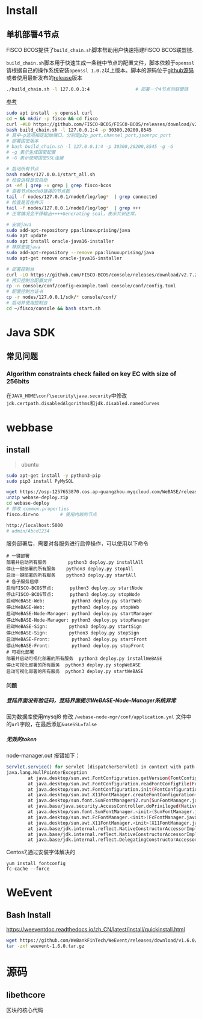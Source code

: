 # Install

## 单机部署4节点

FISCO BCOS提供了`build_chain.sh`脚本帮助用户快速搭建FISCO BCOS联盟链.

`build_chain.sh`脚本用于快速生成一条链中节点的配置文件，脚本依赖于`openssl`请根据自己的操作系统安装`openssl 1.0.2`以上版本。脚本的源码位于[github源码](https://github.com/FISCO-BCOS/FISCO-BCOS/blob/master/tools/build_chain.sh) 或者使用最新发布的[release](https://github.com/FISCO-BCOS/FISCO-BCOS/releases)版本

```bash
./build_chain.sh -l 127.0.0.1:4 				# 部署一个4节点的联盟链 			
```

[参考](https://fisco-bcos-documentation.readthedocs.io/zh_CN/latest/docs/manual/build_chain.html)



```bash
sudo apt install -y openssl curl
cd ~ && mkdir -p fisco && cd fisco
curl -#LO https://github.com/FISCO-BCOS/FISCO-BCOS/releases/download/v2.7.2/build_chain.sh && chmod u+x build_chain.sh
bash build_chain.sh -l 127.0.0.1:4 -p 30300,20200,8545
# 其中-p选项指定起始端口，分别是p2p_port,channel_port,jsonrpc_port
# 部署国密版本
# bash build_chain.sh -l 127.0.0.1:4 -p 30300,20200,8545 -g -G
# -g 表示生成国密配置
# -G 表示使用国密SSL连接

# 启动所有节点
bash nodes/127.0.0.1/start_all.sh
# 检查进程是否启动
ps -ef | grep -v grep | grep fisco-bcos
# 查看节点node0链接的节点数
tail -f nodes/127.0.0.1/node0/log/log*  | grep connected
# 检查是否在共识
tail -f nodes/127.0.0.1/node0/log/log*  | grep +++
# 正常情况会不停输出++++Generating seal，表示共识正常。

# 安装java
sudo add-apt-repository ppa:linuxuprising/java
sudo apt update
sudo apt install oracle-java16-installer
# 移除安装java
sudo add-apt-repository --remove ppa:linuxuprising/java
sudo apt-get remove oracle-java16-installer

# 部署控制台
curl -LO https://github.com/FISCO-BCOS/console/releases/download/v2.7.2/download_console.sh && bash download_console.sh
# 拷贝控制台配置文件
cp -n console/conf/config-example.toml console/conf/config.toml
# 配置控制台证书
cp -r nodes/127.0.0.1/sdk/* console/conf/
# 启动并使用控制台
cd ~/fisco/console && bash start.sh
```

# Java SDK

## 常见问题

### Algorithm constraints check failed on key EC with size of 256bits

在`JAVA_HOME\conf\security\java.security`中修改`jdk.certpath.disabledAlgorithms`和`jdk.disabled.namedCurves`

# webbase 

## install

> ubuntu

```bash
sudo apt-get install -y python3-pip
sudo pip3 install PyMySQL

wget https://osp-1257653870.cos.ap-guangzhou.myqcloud.com/WeBASE/releases/download/v1.5.2/webase-deploy.zip
unzip webase-deploy.zip
cd webase-deploy
# 修改 common.properties
fisco.dir=no 		# 使用内嵌的节点

http://localhost:5000
# admin/Abcd1234
```



服务部署后，需要对各服务进行启停操作，可以使用以下命令

```bahs
# 一键部署
部署并启动所有服务        python3 deploy.py installAll
停止一键部署的所有服务    python3 deploy.py stopAll
启动一键部署的所有服务    python3 deploy.py startAll
# 各子服务启停
启动FISCO-BCOS节点:      python3 deploy.py startNode
停止FISCO-BCOS节点:      python3 deploy.py stopNode
启动WeBASE-Web:          python3 deploy.py startWeb
停止WeBASE-Web:          python3 deploy.py stopWeb
启动WeBASE-Node-Manager: python3 deploy.py startManager
停止WeBASE-Node-Manager: python3 deploy.py stopManager
启动WeBASE-Sign:        python3 deploy.py startSign
停止WeBASE-Sign:        python3 deploy.py stopSign
启动WeBASE-Front:        python3 deploy.py startFront
停止WeBASE-Front:        python3 deploy.py stopFront
# 可视化部署
部署并启动可视化部署的所有服务  python3 deploy.py installWeBASE
停止可视化部署的所有服务  python3 deploy.py stopWeBASE
启动可视化部署的所有服务  python3 deploy.py startWeBASE
```



#### 问题

##### 登陆界面没有验证码，登陆界面提示WeBASE-Node-Manager系统异常

因为数据库使用mysql8 修改 `/webase-node-mgr/conf/application.yml` 文件中的`url`字段，在最后添加`&useSSL=false`

##### 无效的token

node-manager.out 报错如下：

```bash
Servlet.service() for servlet [dispatcherServlet] in context with path [/WeBASE-Node-Manager] threw exception [Handler dispatch failed; nested exception is java.lang.InternalError: java.lang.reflect.InvocationTargetException] with root cause
java.lang.NullPointerException
        at java.desktop/sun.awt.FontConfiguration.getVersion(FontConfiguration.java:1262)
        at java.desktop/sun.awt.FontConfiguration.readFontConfigFile(FontConfiguration.java:225)
        at java.desktop/sun.awt.FontConfiguration.init(FontConfiguration.java:107)
        at java.desktop/sun.awt.X11FontManager.createFontConfiguration(X11FontManager.java:719)
        at java.desktop/sun.font.SunFontManager$2.run(SunFontManager.java:377)
        at java.base/java.security.AccessController.doPrivileged(Native Method)
        at java.desktop/sun.font.SunFontManager.<init>(SunFontManager.java:322)
        at java.desktop/sun.awt.FcFontManager.<init>(FcFontManager.java:35)
        at java.desktop/sun.awt.X11FontManager.<init>(X11FontManager.java:56)
        at java.base/jdk.internal.reflect.NativeConstructorAccessorImpl.newInstance0(Native Method)
        at java.base/jdk.internal.reflect.NativeConstructorAccessorImpl.newInstance(NativeConstructorAccessorImpl.java:62)
        at java.base/jdk.internal.reflect.DelegatingConstructorAccessorImpl.newInstance(DelegatingConstructorAccessorImpl.java:45)
```

Centos7,通过安装字体解决的

```
yum install fontconfig
fc-cache --force
```

# WeEvent

## Bash Install

https://weeventdoc.readthedocs.io/zh_CN/latest/install/quickinstall.html

```bash
wget https://github.com/WeBankFinTech/WeEvent/releases/download/v1.6.0/weevent-1.6.0.tar.gz
tar -zxf weevent-1.6.0.tar.gz

```



# 源码

## libethcore

区块的核心代码
